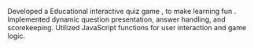 Developed a Educational interactive quiz game , to make learning fun . 
Implemented dynamic question presentation, answer handling, and scorekeeping.
Utilized JavaScript functions for user interaction and game logic.


